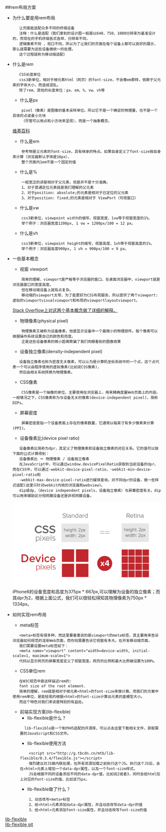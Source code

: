 ##rem布局方案

 - 为什么要是用rem布局
    ```xlt
       让页面能适配众多不同的终端设备
       注释：什么是适配（我们拿到的设计图一般是以640，750，1080分辨率为基准设计的，而现在的手机终端各式各样，分辨率不同，
       逻辑像素不同 ，视口不同，所以为了让我们的页面在每个设备上都可以良好的展示，那么就需要为这些设备做统一的处理，
       这个过程就称为移动端适配）
    ```
 - 什么是rem
    ```xlt
       CSS长度单位
       css3新单位，相对于根元素html（网页）的font-size，不会像em那样，依赖于父元素的字体大小，而造成混乱。
       除了rem、其他的长度单位：px、em、%、vw、vh等
    ```
    + 什么是px
    ```xlt
        pixel（像素）是图像的基本采样单位。所以它不是一个确定的物理量，也不是一个具体的点或者小方块
        （尽管可以用点和小方块来呈现），而是一个抽象概念。
    ```
    [维基百科](https://zh.wikipedia.org/wiki/%E5%83%8F%E7%B4%A0)
    
    + 什么是em
    ```xlt
        参考物是父元素的font-size，具有继承的特点。如果自身定义了font-size按自身来计算（浏览器默认字体是16px），
        整个页面内1em不是一个固定的值
    ```
    
    + 什么是%
    ```xlt
        一般宽泛的讲是相对于父元素，但是并不是十分准确。
        1、对于普通定位元素就是我们理解的父元素
        2、对于position: absolute;的元素是相对于已定位的父元素
        3、对于position: fixed;的元素是相对于 ViewPort（可视窗口）
    ```
    + 什么是vw
    ```xlt
        css3新单位，viewpoint width的缩写，视窗宽度，1vw等于视窗宽度的1%。
        举个例子：浏览器宽度1200px, 1 vw = 1200px/100 = 12 px。
    ```
    + 什么是vh
    ```xlt
        css3新单位，viewpoint height的缩写，视窗高度，1vh等于视窗高度的1%。
        举个例子：浏览器高度900px, 1 vh = 900px/100 = 9 px。
    ```
 - 一些基本概念
    + 视窗 viewport
    ```xlt
        简单的理解，viewport是严格等于浏览器的窗口。在桌面浏览器中，viewport就是浏览器窗口的宽度高度。
        但在移动端设备上就有点复杂。
        移动端的viewport太窄，为了能更好为CSS布局服务，所以提供了两个viewport:虚拟的viewportvisualviewport和布局的viewportlayoutviewport。
    ```
    [Stack Overflow上对这两个基本概念做了详细的解释。](https://stackoverflow.com/questions/6333927/difference-between-visual-viewport-and-layout-viewport)
    
    + 物理像素(physical pixel)
    ```xlt
        物理像素又被称为设备像素，他是显示设备中一个最微小的物理部件。每个像素可以根据操作系统设置自己的颜色和亮度。
        正是这些设备像素的微小距离欺骗了我们肉眼看到的图像效果
    ```
    
    + 设备独立像素(density-independent pixel)
    ```xlt
       设备独立像素也称为密度无关像素，可以认为是计算机坐标系统中的一个点，这个点代表一个可以由程序使用的虚拟像素(比如说CSS像素)，
       然后由相关系统转换为物理像素。
    ```
    + CSS像素
    ```xlt
        CSS像素是一个抽像的单位，主要使用在浏览器上，用来精确度量Web页面上的内容。一般情况之下，CSS像素称为与设备无关的像素(device-independent pixel)，简称DIPs。
    ```
    + 屏幕密度
    ```xlt
        屏幕密度是指一个设备表面上存在的像素数量，它通常以每英寸有多少像素来计算(PPI)。     
    ```
    
    + 设备像素比(device pixel ratio)
    ```xlt
       设备像素比简称为dpr，其定义了物理像素和设备独立像素的对应关系。它的值可以按下面的公式计算得到：
       设备像素比 ＝ 物理像素 / 设备独立像素
       在JavaScript中，可以通过window.devicePixelRatio获取到当前设备的dpr。而在CSS中，可以通过-webkit-device-pixel-ratio，-webkit-min-device-pixel-ratio和 
       -webkit-max-device-pixel-ratio进行媒体查询，对不同dpr的设备，做一些样式适配(这里只针对webkit内核的浏览器和webview)。
       dip或dp,（device independent pixels，设备独立像素）与屏幕密度有关。dip可以用来辅助区分视网膜设备还是非视网膜设备。
    ```
    ![Alt text](1.png) 
    iPhone6的设备宽度和高度为375px * 667px,可以理解为设备的独立像素；而其dpr为2，根据上面公式，我们可以很轻松得知其物理像素为750px * 1334px。
    
 - 如何实现rem布局
    + meta标签
    ```xlt
       <meta>标签有很多种，而这里要着重说的是viewport的meta标签，其主要用来告诉浏览器如何规范的渲染Web页面，而你则需要告诉它视窗有多大。在开发移动端页面，
       我们需要设置meta标签如下：
       <meta name="viewport" content="width=device-width, initial-scale=1, maximum-scale=1">
       代码以显示网页的屏幕宽度定义了视窗宽度。网页的比例和最大比例被设置为100%。
    ```
    + CSS单位rem
    ```xlt
       在W3C规范中是这样描述rem的:
       font size of the root element.
       简单的理解，rem就是相对于根元素<html>的font-size来做计算。而我们的方案中使用rem单位，是能轻易的根据<html>的font-size计算出元素的盒模型大小。
       而这个特色对我们来说是特别的有益处。 
    ```
    
    + 前端实现方案(lib-flexible)
        + lib-flexible是什么？
        ```xlt
          lib-flexible是一个制作H5适配的开源库，可以点击这里下载相关文件，获取需要的JavaScript和CSS文件。
        ```
        + lib-flexible使用方法
        ```xlt
            <script src="http://g.tbcdn.cn/mtb/lib-flexible/0.3.4/flexible.js"></script>
            强烈建议对JS做内联处理，在所有资源加载之前执行这个JS。执行这个JS后，会在<html>元素上增加一个data-dpr属性，以及一个font-size样式。
            JS会根据不同的设备添加不同的data-dpr值，比如说2或者3，同时会给html加上对应的font-size的值，比如说75px。
        ```
        + lib-flexible做了什么？
        ```xlt
            1、动态改写<meta>标签
            2、给<html>元素添加data-dpr属性，并且动态改写data-dpr的值
            3、给<html>元素添加font-size属性，并且动态改写font-size的值
        ```
[lib-flexible](https://m.wangcaigu.com/static/flexibleJs/lib.flexible.js)    
[lib-flexible git](https://github.com/amfe/lib-flexible)












